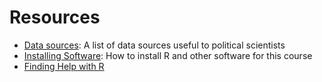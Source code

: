 # Resources 

- [Data sources](/data/): A list of data sources useful to political scientists
- [Installing Software](/install/): How to install R and other software for this course
- [Finding Help with R](/resources/getting_help_with_R/)
